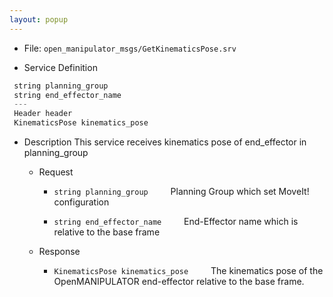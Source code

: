 ```yaml
---
layout: popup
---
```


- File: `open_manipulator_msgs/GetKinematicsPose.srv`

- Service Definition
 ```c
  string planning_group
  string end_effector_name
  ---
  Header header
  KinematicsPose kinematics_pose
```

- Description
This service receives kinematics pose of end_effector in planning_group

  - Request
    * `string planning_group`
&emsp;&emsp; Planning Group which set MoveIt! configuration

    * `string end_effector_name`
&emsp;&emsp; End-Effector name which is relative to the base frame

  - Response
    * `KinematicsPose kinematics_pose`
&emsp;&emsp; The kinematics pose of the OpenMANIPULATOR end-effector relative to the base frame.


[open_manipulator_msgs/KinematicsPose]: /docs/en/popup/open_manipulator_msgs_GetKinematicsPose/
